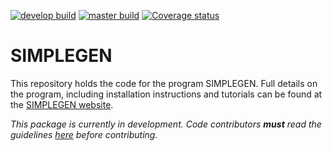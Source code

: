 
[![develop build](https://github.com/mrc-ide/SIMPLEGEN/actions/workflows/develop_build.yaml/badge.svg?branch=develop)](https://github.com/mrc-ide/SIMPLEGEN/actions/workflows/develop_build.yaml)
[![master build](https://github.com/mrc-ide/SIMPLEGEN/actions/workflows/master_build.yaml/badge.svg?branch=master)](https://github.com/mrc-ide/SIMPLEGEN/actions/workflows/master_build.yaml)
[![Coverage status](https://codecov.io/gh/mrc-ide/SIMPLEGEN/branch/develop/graph/badge.svg)](https://codecov.io/github/mrc-ide/SIMPLEGEN?branch=develop)

# SIMPLEGEN

This repository holds the code for the program SIMPLEGEN. Full details on the program, including installation instructions and tutorials can be found at the [SIMPLEGEN website](https://mrc-ide.github.io/SIMPLEGEN/).

*This package is currently in development. Code contributors **must** read the
guidelines [here](https://github.com/mrc-ide/SIMPLEGEN/tree/style_guide) before contributing.*

